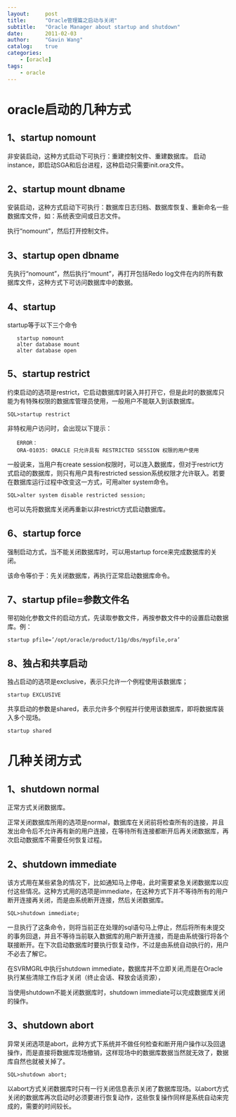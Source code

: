 ```yaml
---
layout:     post
title:      "Oracle管理篇之启动与关闭"
subtitle:   "Oracle Manager about startup and shutdown"
date:       2011-02-03
author:     "Gavin Wang"
catalog:    true
categories:
    - [oracle]
tags:
    - oracle
---
```



# oracle启动的几种方式

## 1、startup nomount

非安装启动，这种方式启动下可执行：重建控制文件、重建数据库。
启动instance，即启动SGA和后台进程，这种启动只需要init.ora文件。  

## 2、startup mount dbname

安装启动，这种方式启动下可执行：数据库日志归档、数据库恢复、重新命名一些数据库文件，如：系统表空间或日志文件。

执行“nomount”，然后打开控制文件。

## 3、startup open dbname

先执行“nomount”，然后执行“mount”，再打开包括Redo log文件在内的所有数据库文件，这种方式下可访问数据库中的数据。

## 4、startup

startup等于以下三个命令 

```shell
   startup nomount  
   alter database mount  
   alter database open
```

## 5、startup restrict

约束启动的选项是restrict，它启动数据库时装入并打开它，但是此时的数据库只能为有特殊权限的数据库管理员使用，一般用户不能联入到该数据库。

```shell
SQL>startup restrict
```

非特权用户访问时，会出现以下提示：

```shell
   ERROR：  
   ORA-01035: ORACLE 只允许具有 RESTRICTED SESSION 权限的用户使用
```

一般说来，当用户有create session权限时，可以连入数据库，但对于restrict方式启动的数据库，则只有用户具有restricted session系统权限才允许联入。若要在数据库运行过程中改变这一方式，可用alter system命令。

```shell
SQL>alter system disable restricted session;
```

也可以先将数据库关闭再重新以非restrict方式启动数据库。

## 6、startup force

强制启动方式，当不能关闭数据库时，可以用startup force来完成数据库的关闭。

该命令等价于：先关闭数据库，再执行正常启动数据库命令。

## 7、startup pfile=参数文件名

带初始化参数文件的启动方式，先读取参数文件，再按参数文件中的设置启动数据库。例：

```shell
startup pfile=’/opt/oracle/product/11g/dbs/mypfile,ora’  
```

## 8、独占和共享启动

独占启动的选项是exclusive，表示只允许一个例程使用该数据库；

```shell
startup EXCLUSIVE
```

共享启动的参数是shared，表示允许多个例程并行使用该数据库，即将数据库装入多个现场。

```shell
startup shared
```

# 几种关闭方式

## 1、shutdown normal

正常方式关闭数据库。  

正常关闭数据库所用的选项是normal，数据库在关闭前将检查所有的连接，并且发出命令后不允许再有新的用户连接，在等待所有连接都断开后再关闭数据库，再次启动数据库不需要任何恢复过程。

## 2、shutdown immediate

该方式用在某些紧急的情况下，比如通知马上停电，此时需要紧急关闭数据库以应付这些情况。这种方式用的选项是immediate，在这种方式下并不等待所有的用户断开连接再关闭，而是由系统断开连接，然后关闭数据库。

```shell
SQL>shutdown immediate;
```

一旦执行了这条命令，则将当前正在处理的sql语句马上停止，然后将所有未提交的事务回退，并且不等待当前联入数据库的用户断开连接，而是由系统强行将各个联接断开。在下次启动数据库时要执行恢复动作，不过是由系统自动执行的，用户不必去了解它。

在SVRMGRL中执行shutdown immediate，数据库并不立即关闭,而是在Oracle执行某些清除工作后才关闭（终止会话、释放会话资源），  

当使用shutdown不能关闭数据库时，shutdown immediate可以完成数据库关闭的操作。  

## 3、shutdown abort

异常关闭选项是abort，此种方式下系统并不做任何检查和断开用户操作以及回退操作，而是直接将数据库现场撤销，这样现场中的数据库数据当然就无效了，数据库自然也就被关掉了。

```shell
SQL>shutdown abort;
```

以abort方式关闭数据库时只有一行关闭信息表示关闭了数据库现场。以abort方式关闭的数据库再次启动时必须要进行恢复动作，这些恢复操作同样是系统自动来完成的，需要的时间较长。

